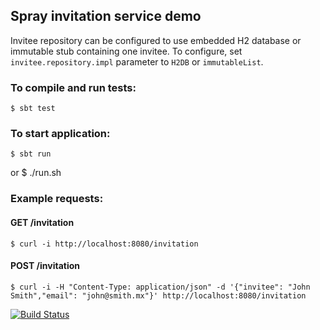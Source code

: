 ## Spray invitation service demo
Invitee repository can be configured to use embedded H2 database or immutable stub containing one invitee.
To configure, set `invitee.repository.impl` parameter to `H2DB` or `immutableList`.

### To compile and run tests:
    $ sbt test
    
### To start application:
    $ sbt run
or
    $ ./run.sh
    
### Example requests:
#### GET /invitation
    $ curl -i http://localhost:8080/invitation
#### POST /invitation
    $ curl -i -H "Content-Type: application/json" -d '{"invitee": "John Smith","email": "john@smith.mx"}' http://localhost:8080/invitation
    

[![Build Status](https://travis-ci.org/akkomar/spray-invitation-demo.svg?branch=master)](https://travis-ci.org/akkomar/spray-invitation-demo)
